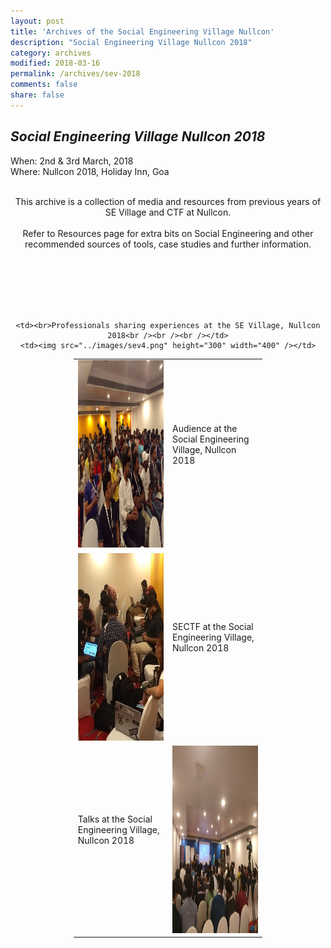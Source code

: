 ```yaml
---
layout: post
title: 'Archives of the Social Engineering Village Nullcon'
description: "Social Engineering Village Nullcon 2018"
category: archives
modified: 2018-03-16
permalink: /archives/sev-2018
comments: false
share: false
---	
```



## *Social Engineering Village Nullcon 2018*

When: 2nd & 3rd March, 2018<br>
Where: Nullcon 2018, Holiday Inn, Goa<br>


<center>
<br>This archive is a collection of media and resources from previous years of SE Village and CTF at Nullcon. <br />
<br>Refer to Resources page for extra bits on Social Engineering and other recommended sources of tools, case studies and further information.<br />
</center> 

<br /><br /><br /><br /><br />

<center>
<table style="width:60%" border="0">
  <tr>
    <td><img src="../images/sev3.png" height="300" width="400" /></td>
    <td><br>Audience at the Social Engineering Village, Nullcon 2018<br><br /><br /> <br /></td>
  </tr>

  <tr>
    
    <td><br>Professionals sharing experiences at the SE Village, Nullcon 2018<br /><br /><br /></td>
    <td><img src="../images/sev4.png" height="300" width="400" /></td>
  </tr>

  <tr>
    <td><img src="../images/sev7.png" height="300" width="400" /></td>
    <td><br>SECTF at the Social Engineering Village, Nullcon 2018<br><br /><br /> <br /></td>
  </tr>
  <tr>
    <td><br>Talks at the Social Engineering Village, Nullcon 2018<br><br /><br /> <br /></td>
    <td><img src="../images/sev-2018-4.png" height="300" width="400" /></td>
  </tr>

</table>
</center>


<br /><br /><br />

